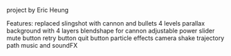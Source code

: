 project by Eric Heung

Features:
replaced slingshot with cannon and bullets
4 levels
parallax background with 4 layers
blendshape for cannon
adjustable power slider
mute button
retry button
quit button
particle effects
camera shake
trajectory path
music and soundFX
